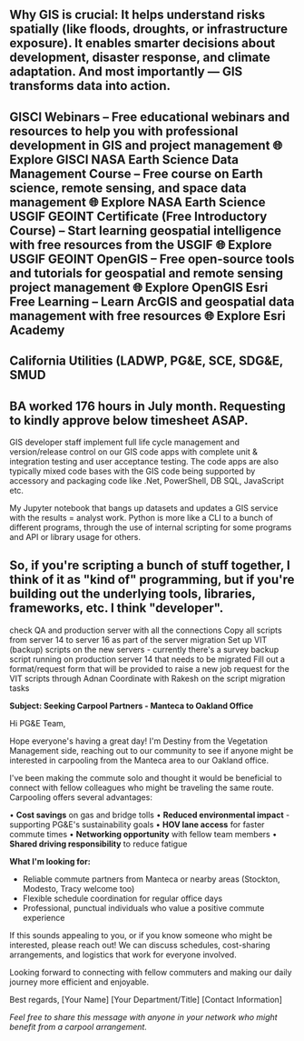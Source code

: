 Why GIS is crucial:
It helps understand risks spatially (like floods, droughts, or infrastructure exposure).
It enables smarter decisions about development, disaster response, and climate adaptation.
And most importantly — GIS transforms data into action.
----
GISCI Webinars – Free educational webinars and resources to help you with professional development in GIS and project management
🌐 Explore GISCI
NASA Earth Science Data Management Course – Free course on Earth science, remote sensing, and space data management
🌐 Explore NASA Earth Science
USGIF GEOINT Certificate (Free Introductory Course) – Start learning geospatial intelligence with free resources from the USGIF
🌐 Explore USGIF GEOINT
OpenGIS – Free open-source tools and tutorials for geospatial and remote sensing project management
🌐 Explore OpenGIS
Esri Free Learning – Learn ArcGIS and geospatial data management with free resources
🌐 Explore Esri Academy
----
California Utilities (LADWP, PG&E, SCE, SDG&E, SMUD
----
BA worked 176 hours in July month. Requesting to kindly approve below timesheet ASAP.
----
GIS developer staff implement full life cycle management and version/release control on our GIS code apps with complete unit & integration testing and user acceptance testing. The code apps are also typically mixed code bases with the GIS code being supported by accessory and packaging code like .Net, PowerShell, DB SQL, JavaScript etc.

My Jupyter notebook that bangs up datasets and updates a GIS service with the results = analyst work.
Python is more like a CLI to a bunch of different programs, through the use of internal scripting for some programs and API or library usage for others.

So, if you're scripting a bunch of stuff together, I think of it as "kind of" programming, but if you're building out the underlying tools, libraries, frameworks, etc. I think "developer".
----
check QA and production server with all the connections
Copy all scripts from server 14 to server 16 as part of the server migration
Set up VIT (backup) scripts on the new servers - currently there's a survey backup script running on production server 14 that needs to be migrated
Fill out a format/request form that will be provided to raise a new job request for the VIT scripts through Adnan
Coordinate with Rakesh on the script migration tasks


**Subject: Seeking Carpool Partners - Manteca to Oakland Office**

Hi PG&E Team,

Hope everyone's having a great day! I'm Destiny from the Vegetation Management side, reaching out to our community to see if anyone might be interested in carpooling from the Manteca area to our Oakland office.

I've been making the commute solo and thought it would be beneficial to connect with fellow colleagues who might be traveling the same route. Carpooling offers several advantages:

• **Cost savings** on gas and bridge tolls
• **Reduced environmental impact** - supporting PG&E's sustainability goals
• **HOV lane access** for faster commute times
• **Networking opportunity** with fellow team members
• **Shared driving responsibility** to reduce fatigue

**What I'm looking for:**
- Reliable commute partners from Manteca or nearby areas (Stockton, Modesto, Tracy welcome too)
- Flexible schedule coordination for regular office days
- Professional, punctual individuals who value a positive commute experience

If this sounds appealing to you, or if you know someone who might be interested, please reach out! We can discuss schedules, cost-sharing arrangements, and logistics that work for everyone involved.

Looking forward to connecting with fellow commuters and making our daily journey more efficient and enjoyable.

Best regards,
[Your Name]
[Your Department/Title]
[Contact Information]

*Feel free to share this message with anyone in your network who might benefit from a carpool arrangement.*



